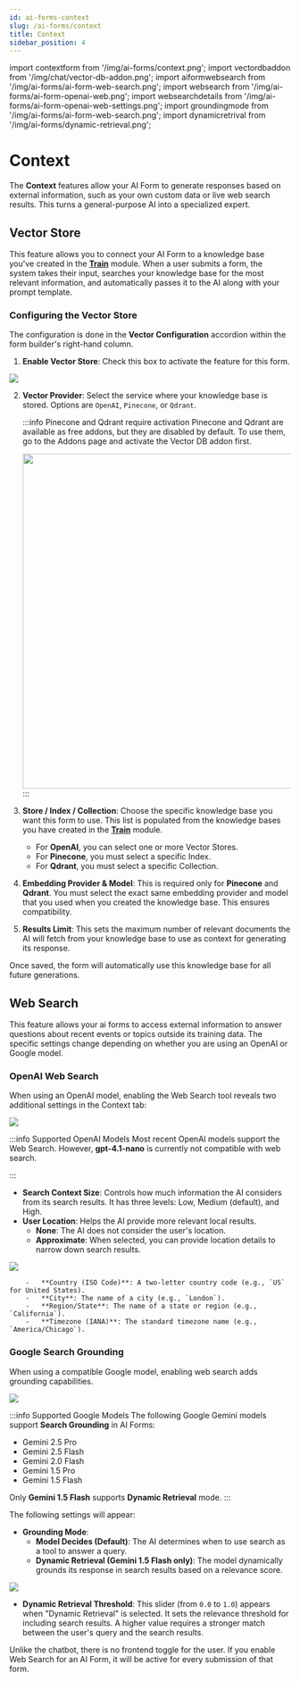 ```yaml
---
id: ai-forms-context
slug: /ai-forms/context
title: Context
sidebar_position: 4
---
```


import contextform from '/img/ai-forms/context.png';
import vectordbaddon from '/img/chat/vector-db-addon.png';
import aiformwebsearch from '/img/ai-forms/ai-form-web-search.png';
import websearch from '/img/ai-forms/ai-form-openai-web.png';
import websearchdetails from '/img/ai-forms/ai-form-openai-web-settings.png';
import groundingmode from '/img/ai-forms/ai-form-web-search.png';
import dynamicretrival from '/img/ai-forms/dynamic-retrieval.png';

# Context

The **Context** features allow your AI Form to generate responses based on external information, such as your own custom data or live web search results. This turns a general-purpose AI into a specialized expert.

## Vector Store

This feature allows you to connect your AI Form to a knowledge base you've created in the **[Train](/docs/train.md)** module. When a user submits a form, the system takes their input, searches your knowledge base for the most relevant information, and automatically passes it to the AI along with your prompt template.

### Configuring the Vector Store

The configuration is done in the **Vector Configuration** accordion within the form builder's right-hand column.

1.  **Enable Vector Store**: Check this box to activate the feature for this form.

<img src={contextform} />

2.  **Vector Provider**: Select the service where your knowledge base is stored. Options are `OpenAI`, `Pinecone`, or `Qdrant`.

    :::info Pinecone and Qdrant require activation
    Pinecone and Qdrant are available as free addons, but they are disabled by default.
    To use them, go to the Addons page and activate the Vector DB addon first.

    <img src={vectordbaddon} width="600"/>
    :::

3.  **Store / Index / Collection**: Choose the specific knowledge base you want this form to use. This list is populated from the knowledge bases you have created in the **[Train](/docs/train.md)** module.
    -   For **OpenAI**, you can select one or more Vector Stores.
    -   For **Pinecone**, you must select a specific Index.
    -   For **Qdrant**, you must select a specific Collection.

4.  **Embedding Provider & Model**: This is required only for **Pinecone** and **Qdrant**. You must select the exact same embedding provider and model that you used when you created the knowledge base. This ensures compatibility.

5.  **Results Limit**: This sets the maximum number of relevant documents the AI will fetch from your knowledge base to use as context for generating its response.

Once saved, the form will automatically use this knowledge base for all future generations.


## Web Search

This feature allows your ai forms to access external information to answer questions about recent events or topics outside its training data. The specific settings change depending on whether you are using an OpenAI or Google model.

### OpenAI Web Search

When using an OpenAI model, enabling the Web Search tool <span class="dashicons dashicons-admin-site-alt3"></span> reveals two additional settings in the Context tab:

<img src={websearch} />

:::info Supported OpenAI Models
Most recent OpenAI models support the Web Search. However, **gpt-4.1-nano** is currently not compatible with web search.

:::

-   **Search Context Size**: Controls how much information the AI considers from its search results. It has three levels: Low, Medium (default), and High.
-   **User Location**: Helps the AI provide more relevant local results.
    -   **None**: The AI does not consider the user's location.
    -   **Approximate**: When selected, you can provide location details to narrow down search results.

<img src={websearchdetails} />

        -   **Country (ISO Code)**: A two-letter country code (e.g., `US` for United States).
        -   **City**: The name of a city (e.g., `London`).
        -   **Region/State**: The name of a state or region (e.g., `California`).
        -   **Timezone (IANA)**: The standard timezone name (e.g., `America/Chicago`).

### Google Search Grounding

When using a compatible Google model, enabling web search adds grounding capabilities.

<img src={groundingmode} />

:::info Supported Google Models
The following Google Gemini models support **Search Grounding** in AI Forms:

- Gemini 2.5 Pro
- Gemini 2.5 Flash
- Gemini 2.0 Flash
- Gemini 1.5 Pro
- Gemini 1.5 Flash

Only **Gemini 1.5 Flash** supports **Dynamic Retrieval** mode.
:::

The following settings will appear:

-   **Grounding Mode**:
    -   **Model Decides (Default)**: The AI determines when to use search as a tool to answer a query.
    -   **Dynamic Retrieval (Gemini 1.5 Flash only)**: The model dynamically grounds its response in search results based on a relevance score.

<img src={dynamicretrival} />

-   **Dynamic Retrieval Threshold**: This slider (from `0.0` to `1.0`) appears when "Dynamic Retrieval" is selected. It sets the relevance threshold for including search results. A higher value requires a stronger match between the user's query and the search results.

Unlike the chatbot, there is no frontend toggle for the user. If you enable Web Search for an AI Form, it will be active for every submission of that form.